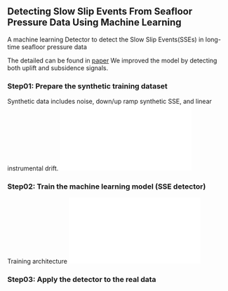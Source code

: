 ## Detecting Slow Slip Events From Seafloor Pressure Data Using Machine Learning
A machine learning Detector to detect the Slow Slip Events(SSEs) in long-time seafloor pressure data

The detailed can be found in [paper](https://agupubs.onlinelibrary.wiley.com/doi/10.1029/2020GL087579)
We improved the model by detecting both uplift and subsidence signals.


### Step01: Prepare the synthetic training dataset
Synthetic data includes noise, down/up ramp synthetic SSE, and linear instrumental drift. ![Figure](/Figures/FigS4.pdf)

### Step02: Train the machine learning model (SSE detector)
Training architecture ![architecture](/Figures/Figure2.pdf)

### Step03: Apply the detector to the real data
